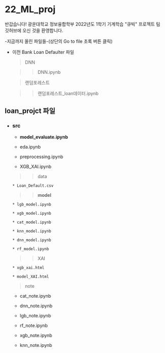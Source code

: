 # 22_ML_proj

반갑습니다!
광운대학교 정보융합학부 2022년도 1학기 기계학습 "큐빅" 프로젝트 팀 깃허브에 오신 것을 환영합니다.

-지금까지 올린 파일들-(상단의 Go to file 초록 버튼 클릭)  

- 이전 Bank Loan Defaulter 파일  

  > DNN  
    
  > > DNN.ipynb  

  > 랜덤포레스트

  > > 랜덤포레스트_loan데이터.ipynb  

## loan_projct 파일  
  
* ### src  
  
  * **model_evaluate.ipynb**    
  
  * eda.ipynb  
  
  * preprocessing.ipynb  
  
  * XGB_XAI.ipynb   

  > > data  
  
      * Loan_Default.csv  

  > > **model**  

      * lgb_model.ipynb  

      * xgb_model.ipynb  

      * cat_model.ipynb  
  
      * knn_model.ipynb  
  
      * dnn_model.ipynb  

      * rf_model.ipynb  

  > > XAI  
  
      * xgb_xai.html  
  
      * model_XAI.html  

  > note  
  
  * cat_note.ipynb  
  
  * dnn_note.ipynb  
  
  * lgb_note.ipynb  
  
  * rf_note.ipynb  
  
  * xgb_note.ipynb  
  
  * knn_note.ipynb  


